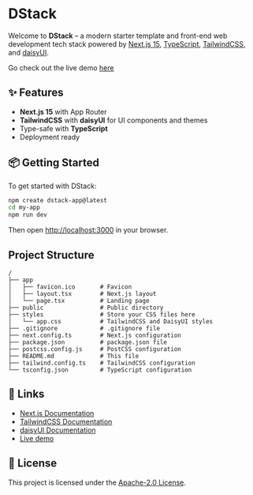 # DStack

Welcome to **DStack** – a modern starter template and front-end web development tech stack powered by [Next.js 15](https://nextjs.org), [TypeScript](https://www.typescriptlang.org), [TailwindCSS](https://tailwindcss.com), and [daisyUI](https://daisyui.com).

Go check out the live demo [here](https://dstack-demo.vercel.app/)

## ✨ Features

- **Next.js 15** with App Router
- **TailwindCSS** with **daisyUI** for UI components and themes
- Type-safe with **TypeScript**
- Deployment ready

## 📦 Getting Started

To get started with DStack:

```bash
npm create dstack-app@latest
cd my-app
npm run dev
```

Then open [http://localhost:3000](http://localhost:3000) in your browser.

## Project Structure

```
/
├── app
│   ├── favicon.ico       # Favicon
│   ├── layout.tsx        # Next.js layout
│   └── page.tsx          # Landing page
├── public                # Public directory
├── styles                # Store your CSS files here
│   └── app.css           # TailwindCSS and DaisyUI styles
├── .gitignore            # .gitignore file
├── next.config.ts        # Next.js configuration
├── package.json          # package.json file
├── postcss.config.js     # PostCSS configuration
├── README.md             # This file
├── tailwind.config.ts    # TailwindCSS configuration
└── tsconfig.json         # TypeScript configuration
```

## 🔗 Links

* [Next.js Documentation](https://nextjs.org/docs)
* [TailwindCSS Documentation](https://tailwindcss.com/docs)
* [daisyUI Documentation](https://daisyui.com/docs)
* [Live demo](https://dstack-demo.vercel.app)

## 📄 License

This project is licensed under the [Apache-2.0 License](LICENSE).
